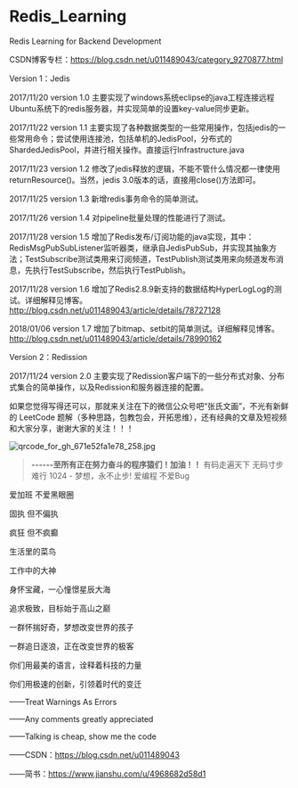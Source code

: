 # Redis_Learning
Redis Learning for Backend Development

CSDN博客专栏：https://blog.csdn.net/u011489043/category_9270877.html

Version 1：Jedis

2017/11/20 version 1.0 主要实现了windows系统eclipse的java工程连接远程Ubuntu系统下的redis服务器，并实现简单的设置key-value同步更新。

2017/11/22 version 1.1 主要实现了各种数据类型的一些常用操作，包括jedis的一些常用命令；尝试使用连接池，包括单机的JedisPool，分布式的ShardedJedisPool，并进行相关操作。直接运行Infrastructure.java

2017/11/23 version 1.2 修改了jedis释放的逻辑，不能不管什么情况都一律使用returnResource()。当然，jedis 3.0版本的话，直接用close()方法即可。

2017/11/25 version 1.3 新增redis事务命令的简单测试。

2017/11/26 version 1.4 对pipeline批量处理的性能进行了测试。

2017/11/28 version 1.5 增加了Redis发布/订阅功能的java实现，其中：RedisMsgPubSubListener监听器类，继承自JedisPubSub，并实现其抽象方法；TestSubscribe测试类用来订阅频道，TestPublish测试类用来向频道发布消息，先执行TestSubscribe，然后执行TestPublish。

2017/11/28 version 1.6 增加了Redis2.8.9新支持的数据结构HyperLogLog的测试。详细解释见博客。http://blog.csdn.net/u011489043/article/details/78727128

2018/01/06 version 1.7 增加了bitmap、setbit的简单测试。详细解释见博客。http://blog.csdn.net/u011489043/article/details/78990162

Version 2：Redission

2017/11/24 version 2.0 主要实现了Redission客户端下的一些分布式对象、分布式集合的简单操作，以及Redission和服务器连接的配置。

如果您觉得写得还可以，那就来关注在下的微信公众号吧“张氏文画”，不光有新鲜的 LeetCode 题解（多种思路，包教包会，开拓思维），还有经典的文章及短视频和大家分享，谢谢大家的关注！！！

![qrcode_for_gh_671e52fa1e78_258.jpg](https://pic.leetcode-cn.com/fa6a229fc23d58fb656a375382f96feecd9b6bc043183f36ee0d9ea9ffa3a12e-qrcode_for_gh_671e52fa1e78_258.jpg)


> **------至所有正在努力奋斗的程序猿们！加油！！**
有码走遍天下 无码寸步难行
1024 - 梦想，永不止步!
爱编程 不爱Bug

爱加班 不爱黑眼圈

固执 但不偏执

疯狂 但不疯癫

生活里的菜鸟

工作中的大神

身怀宝藏，一心憧憬星辰大海

追求极致，目标始于高山之巅

一群怀揣好奇，梦想改变世界的孩子

一群追日逐浪，正在改变世界的极客

你们用最美的语言，诠释着科技的力量

你们用极速的创新，引领着时代的变迁


——Treat Warnings As Errors

——Any comments greatly appreciated

——Talking is cheap, show me the code

——CSDN：https://blog.csdn.net/u011489043

——简书：https://www.jianshu.com/u/4968682d58d1
